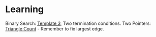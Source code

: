 # Learning

Binary Search: [Template 3](https://aaronice.gitbooks.io/lintcode/content/knowledge/binary-search.html), Two termination conditions.
Two Pointers: [Triangle Count](https://www.lintcode.com/problem/triangle-count/description) - Remember to fix largest edge.
